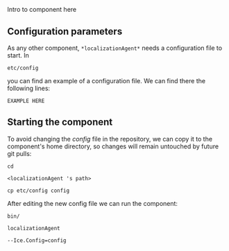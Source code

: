```
```
#
``` localizationAgent
```
Intro to component here


## Configuration parameters
As any other component,
``` *localizationAgent* ```
needs a configuration file to start. In

    etc/config

you can find an example of a configuration file. We can find there the following lines:

    EXAMPLE HERE


## Starting the component
To avoid changing the *config* file in the repository, we can copy it to the component's home directory, so changes will remain untouched by future git pulls:

    cd

``` <localizationAgent 's path> ```

    cp etc/config config

After editing the new config file we can run the component:

    bin/

```localizationAgent ```

    --Ice.Config=config

